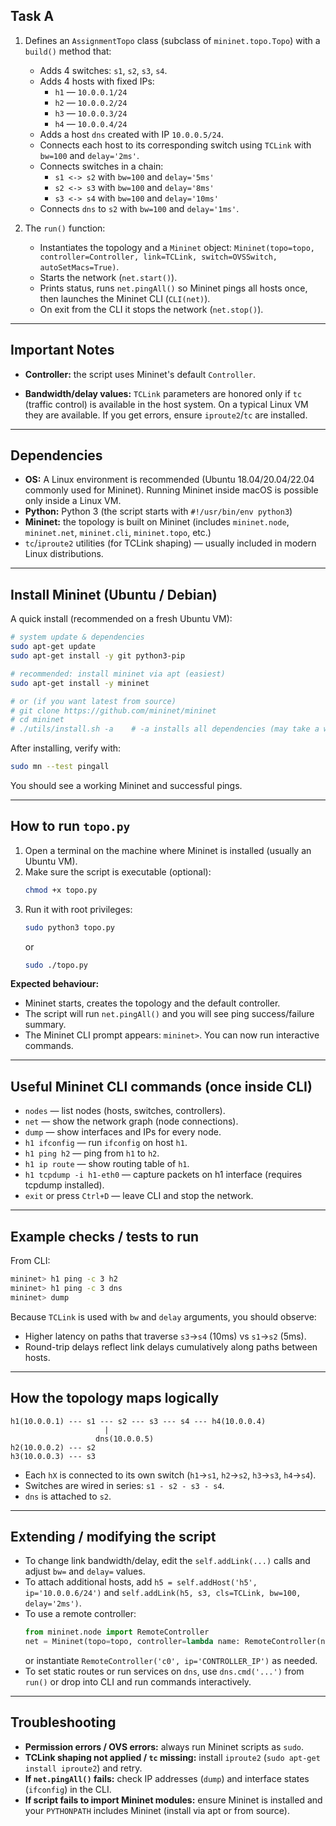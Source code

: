 ## Task A

1. Defines an `AssignmentTopo` class (subclass of `mininet.topo.Topo`) with a `build()` method that:
   - Adds 4 switches: `s1`, `s2`, `s3`, `s4`.
   - Adds 4 hosts with fixed IPs:
     - `h1` — `10.0.0.1/24`
     - `h2` — `10.0.0.2/24`
     - `h3` — `10.0.0.3/24`
     - `h4` — `10.0.0.4/24`
   - Adds a host `dns` created with IP `10.0.0.5/24`.
   - Connects each host to its corresponding switch using `TCLink` with `bw=100` and `delay='2ms'`.
   - Connects switches in a chain:
     - `s1 <-> s2` with `bw=100` and `delay='5ms'`
     - `s2 <-> s3` with `bw=100` and `delay='8ms'`
     - `s3 <-> s4` with `bw=100` and `delay='10ms'`
   - Connects `dns` to `s2` with `bw=100` and `delay='1ms'`.

2. The `run()` function:
   - Instantiates the topology and a `Mininet` object: `Mininet(topo=topo, controller=Controller, link=TCLink, switch=OVSSwitch, autoSetMacs=True)`.
   - Starts the network (`net.start()`).
   - Prints status, runs `net.pingAll()` so Mininet pings all hosts once, then launches the Mininet CLI (`CLI(net)`).
   - On exit from the CLI it stops the network (`net.stop()`).

---

## Important Notes

- **Controller:** the script uses Mininet's default `Controller`.

- **Bandwidth/delay values:** `TCLink` parameters are honored only if `tc` (traffic control) is available in the host system. On a typical Linux VM they are available. If you get errors, ensure `iproute2`/`tc` are installed.

---

## Dependencies

- **OS:** A Linux environment is recommended (Ubuntu 18.04/20.04/22.04 commonly used for Mininet). Running Mininet inside macOS is possible only inside a Linux VM.
- **Python:** Python 3 (the script starts with `#!/usr/bin/env python3`)
- **Mininet:** the topology is built on Mininet (includes `mininet.node`, `mininet.net`, `mininet.cli`, `mininet.topo`, etc.)
- `tc`/`iproute2` utilities (for TCLink shaping) — usually included in modern Linux distributions.

---

## Install Mininet (Ubuntu / Debian)

A quick install (recommended on a fresh Ubuntu VM):

```bash
# system update & dependencies
sudo apt-get update
sudo apt-get install -y git python3-pip

# recommended: install mininet via apt (easiest)
sudo apt-get install -y mininet

# or (if you want latest from source)
# git clone https://github.com/mininet/mininet
# cd mininet
# ./utils/install.sh -a    # -a installs all dependencies (may take a while)
```

After installing, verify with:
```bash
sudo mn --test pingall
```
You should see a working Mininet and successful pings.

---

## How to run `topo.py`

1. Open a terminal on the machine where Mininet is installed (usually an Ubuntu VM).
2. Make sure the script is executable (optional):
   ```bash
   chmod +x topo.py
   ```
3. Run it with root privileges:
   ```bash
   sudo python3 topo.py
   ```
   or
   ```bash
   sudo ./topo.py
   ```

**Expected behaviour:**
- Mininet starts, creates the topology and the default controller.
- The script will run `net.pingAll()` and you will see ping success/failure summary.
- The Mininet CLI prompt appears: `mininet>`. You can now run interactive commands.

---

## Useful Mininet CLI commands (once inside CLI)

- `nodes` — list nodes (hosts, switches, controllers).
- `net` — show the network graph (node connections).
- `dump` — show interfaces and IPs for every node.
- `h1 ifconfig` — run `ifconfig` on host `h1`.
- `h1 ping h2` — ping from `h1` to `h2`.
- `h1 ip route` — show routing table of `h1`.
- `h1 tcpdump -i h1-eth0` — capture packets on h1 interface (requires tcpdump installed).
- `exit` or press `Ctrl+D` — leave CLI and stop the network.

---

## Example checks / tests to run

From CLI:
```bash
mininet> h1 ping -c 3 h2
mininet> h1 ping -c 3 dns
mininet> dump
```

Because `TCLink` is used with `bw` and `delay` arguments, you should observe:
- Higher latency on paths that traverse `s3`->`s4` (10ms) vs `s1`->`s2` (5ms).
- Round-trip delays reflect link delays cumulatively along paths between hosts.

---

## How the topology maps logically

```
h1(10.0.0.1) --- s1 --- s2 --- s3 --- s4 --- h4(10.0.0.4)
                     |
                   dns(10.0.0.5)
h2(10.0.0.2) --- s2
h3(10.0.0.3) --- s3
```

- Each `hX` is connected to its own switch (`h1`→`s1`, `h2`→`s2`, `h3`→`s3`, `h4`→`s4`).
- Switches are wired in series: `s1 - s2 - s3 - s4`.
- `dns` is attached to `s2`.

---

## Extending / modifying the script

- To change link bandwidth/delay, edit the `self.addLink(...)` calls and adjust `bw=` and `delay=` values.
- To attach additional hosts, add `h5 = self.addHost('h5', ip='10.0.0.6/24')` and `self.addLink(h5, s3, cls=TCLink, bw=100, delay='2ms')`.
- To use a remote controller:
  ```python
  from mininet.node import RemoteController
  net = Mininet(topo=topo, controller=lambda name: RemoteController(name, ip='127.0.0.1', port=6633), ...)
  ```
  or instantiate `RemoteController('c0', ip='CONTROLLER_IP')` as needed.
- To set static routes or run services on `dns`, use `dns.cmd('...')` from `run()` or drop into CLI and run commands interactively.

---

## Troubleshooting

- **Permission errors / OVS errors:** always run Mininet scripts as `sudo`.
- **TCLink shaping not applied / `tc` missing:** install `iproute2` (`sudo apt-get install iproute2`) and retry.
- **If `net.pingAll()` fails:** check IP addresses (`dump`) and interface states (`ifconfig`) in the CLI.
- **If script fails to import Mininet modules:** ensure Mininet is installed and your `PYTHONPATH` includes Mininet (install via apt or from source).
